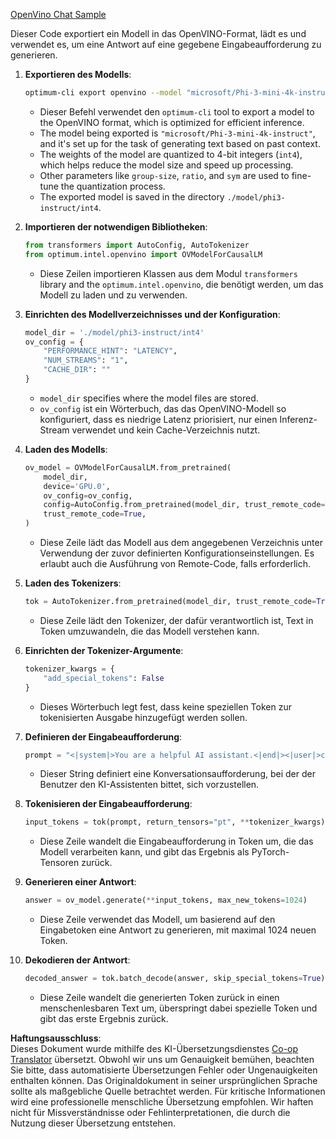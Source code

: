 <!--
CO_OP_TRANSLATOR_METADATA:
{
  "original_hash": "a2a54312eea82ac654fb0f6d39b1f772",
  "translation_date": "2025-03-27T09:19:27+00:00",
  "source_file": "md\\02.Application\\01.TextAndChat\\Phi3\\E2E_OpenVino_Chat.md",
  "language_code": "de"
}
-->
[OpenVino Chat Sample](../../../../../../code/06.E2E/E2E_OpenVino_Chat_Phi3-instruct.ipynb)

Dieser Code exportiert ein Modell in das OpenVINO-Format, lädt es und verwendet es, um eine Antwort auf eine gegebene Eingabeaufforderung zu generieren.

1. **Exportieren des Modells**:
   ```bash
   optimum-cli export openvino --model "microsoft/Phi-3-mini-4k-instruct" --task text-generation-with-past --weight-format int4 --group-size 128 --ratio 0.6 --sym --trust-remote-code ./model/phi3-instruct/int4
   ```
   - Dieser Befehl verwendet den `optimum-cli` tool to export a model to the OpenVINO format, which is optimized for efficient inference.
   - The model being exported is `"microsoft/Phi-3-mini-4k-instruct"`, and it's set up for the task of generating text based on past context.
   - The weights of the model are quantized to 4-bit integers (`int4`), which helps reduce the model size and speed up processing.
   - Other parameters like `group-size`, `ratio`, and `sym` are used to fine-tune the quantization process.
   - The exported model is saved in the directory `./model/phi3-instruct/int4`.

2. **Importieren der notwendigen Bibliotheken**:
   ```python
   from transformers import AutoConfig, AutoTokenizer
   from optimum.intel.openvino import OVModelForCausalLM
   ```
   - Diese Zeilen importieren Klassen aus dem Modul `transformers` library and the `optimum.intel.openvino`, die benötigt werden, um das Modell zu laden und zu verwenden.

3. **Einrichten des Modellverzeichnisses und der Konfiguration**:
   ```python
   model_dir = './model/phi3-instruct/int4'
   ov_config = {
       "PERFORMANCE_HINT": "LATENCY",
       "NUM_STREAMS": "1",
       "CACHE_DIR": ""
   }
   ```
   - `model_dir` specifies where the model files are stored.
   - `ov_config` ist ein Wörterbuch, das das OpenVINO-Modell so konfiguriert, dass es niedrige Latenz priorisiert, nur einen Inferenz-Stream verwendet und kein Cache-Verzeichnis nutzt.

4. **Laden des Modells**:
   ```python
   ov_model = OVModelForCausalLM.from_pretrained(
       model_dir,
       device='GPU.0',
       ov_config=ov_config,
       config=AutoConfig.from_pretrained(model_dir, trust_remote_code=True),
       trust_remote_code=True,
   )
   ```
   - Diese Zeile lädt das Modell aus dem angegebenen Verzeichnis unter Verwendung der zuvor definierten Konfigurationseinstellungen. Es erlaubt auch die Ausführung von Remote-Code, falls erforderlich.

5. **Laden des Tokenizers**:
   ```python
   tok = AutoTokenizer.from_pretrained(model_dir, trust_remote_code=True)
   ```
   - Diese Zeile lädt den Tokenizer, der dafür verantwortlich ist, Text in Token umzuwandeln, die das Modell verstehen kann.

6. **Einrichten der Tokenizer-Argumente**:
   ```python
   tokenizer_kwargs = {
       "add_special_tokens": False
   }
   ```
   - Dieses Wörterbuch legt fest, dass keine speziellen Token zur tokenisierten Ausgabe hinzugefügt werden sollen.

7. **Definieren der Eingabeaufforderung**:
   ```python
   prompt = "<|system|>You are a helpful AI assistant.<|end|><|user|>can you introduce yourself?<|end|><|assistant|>"
   ```
   - Dieser String definiert eine Konversationsaufforderung, bei der der Benutzer den KI-Assistenten bittet, sich vorzustellen.

8. **Tokenisieren der Eingabeaufforderung**:
   ```python
   input_tokens = tok(prompt, return_tensors="pt", **tokenizer_kwargs)
   ```
   - Diese Zeile wandelt die Eingabeaufforderung in Token um, die das Modell verarbeiten kann, und gibt das Ergebnis als PyTorch-Tensoren zurück.

9. **Generieren einer Antwort**:
   ```python
   answer = ov_model.generate(**input_tokens, max_new_tokens=1024)
   ```
   - Diese Zeile verwendet das Modell, um basierend auf den Eingabetoken eine Antwort zu generieren, mit maximal 1024 neuen Token.

10. **Dekodieren der Antwort**:
    ```python
    decoded_answer = tok.batch_decode(answer, skip_special_tokens=True)[0]
    ```
    - Diese Zeile wandelt die generierten Token zurück in einen menschenlesbaren Text um, überspringt dabei spezielle Token und gibt das erste Ergebnis zurück.

**Haftungsausschluss**:  
Dieses Dokument wurde mithilfe des KI-Übersetzungsdienstes [Co-op Translator](https://github.com/Azure/co-op-translator) übersetzt. Obwohl wir uns um Genauigkeit bemühen, beachten Sie bitte, dass automatisierte Übersetzungen Fehler oder Ungenauigkeiten enthalten können. Das Originaldokument in seiner ursprünglichen Sprache sollte als maßgebliche Quelle betrachtet werden. Für kritische Informationen wird eine professionelle menschliche Übersetzung empfohlen. Wir haften nicht für Missverständnisse oder Fehlinterpretationen, die durch die Nutzung dieser Übersetzung entstehen.